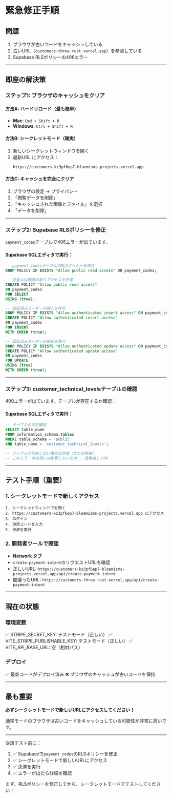# 緊急修正手順

## 問題

1. ブラウザが古いコードをキャッシュしている
2. 古いURL（`customers-three-rust.vercel.app`）を参照している
3. Supabase RLSポリシーの406エラー

---

## 即座の解決策

### ステップ1: ブラウザのキャッシュをクリア

#### 方法A: ハードリロード（最も簡単）
- **Mac**: `Cmd + Shift + R`
- **Windows**: `Ctrl + Shift + R`

#### 方法B: シークレットモード（確実）
1. 新しいシークレットウィンドウを開く
2. 最新URL にアクセス：
   ```
   https://customers-kz3pf6ep7-bloemisms-projects.vercel.app
   ```

#### 方法C: キャッシュを完全にクリア
1. ブラウザの設定 → プライバシー
2. 「閲覧データを削除」
3. 「キャッシュされた画像とファイル」を選択
4. 「データを削除」

---

### ステップ2: Supabase RLSポリシーを修正

`payment_codes`テーブルで406エラーが出ています。

#### Supabase SQLエディタで実行：

```sql
-- payment_codesテーブルのRLSポリシーを修正
DROP POLICY IF EXISTS "Allow public read access" ON payment_codes;

-- 完全な公開読み取りアクセスを許可
CREATE POLICY "Allow public read access" 
ON payment_codes 
FOR SELECT 
USING (true);

-- 認証済みユーザーの挿入を許可
DROP POLICY IF EXISTS "Allow authenticated insert access" ON payment_codes;
CREATE POLICY "Allow authenticated insert access" 
ON payment_codes 
FOR INSERT 
WITH CHECK (true);

-- 認証済みユーザーの更新を許可
DROP POLICY IF EXISTS "Allow authenticated update access" ON payment_codes;
CREATE POLICY "Allow authenticated update access" 
ON payment_codes 
FOR UPDATE 
USING (true) 
WITH CHECK (true);
```

---

### ステップ3: customer_technical_levelsテーブルの確認

400エラーが出ています。テーブルが存在するか確認：

#### Supabase SQLエディタで実行：

```sql
-- テーブルの存在確認
SELECT table_name 
FROM information_schema.tables 
WHERE table_schema = 'public' 
AND table_name = 'customer_technical_levels';

-- テーブルが存在しない場合は作成（または無視）
-- このエラーは決済には影響しないため、一旦無視してOK
```

---

## テスト手順（重要）

### 1. シークレットモードで新しくアクセス

```
1. シークレットウィンドウを開く
2. https://customers-kz3pf6ep7-bloemisms-projects.vercel.app にアクセス
3. ログイン
4. 決済コードを入力
5. 決済を実行
```

### 2. 開発者ツールで確認

- **Network タブ**
- `create-payment-intent`のリクエストURLを確認
- 正しいURL: `https://customers-kz3pf6ep7-bloemisms-projects.vercel.app/api/create-payment-intent`
- 間違ったURL: `https://customers-three-rust.vercel.app/api/create-payment-intent`

---

## 現在の状態

### 環境変数
✅ STRIPE_SECRET_KEY: テストモード（正しい）
✅ VITE_STRIPE_PUBLISHABLE_KEY: テストモード（正しい）
✅ VITE_API_BASE_URL: 空（相対パス）

### デプロイ
✅ 最新コードがデプロイ済み
❌ ブラウザのキャッシュが古いコードを保持

---

## 最も重要

**必ずシークレットモードで新しいURLにアクセスしてください！**

通常モードのブラウザは古いコードをキャッシュしている可能性が非常に高いです。

---

決済テスト前に：
1. ✅ Supabaseで`payment_codes`のRLSポリシーを修正
2. ✅ シークレットモードで新しいURLにアクセス
3. ✅ 決済を実行
4. ✅ エラーが出たら詳細を確認

まず、RLSポリシーを修正してから、シークレットモードでテストしてください！

